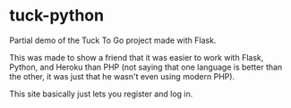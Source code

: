 # tuck-python
Partial demo of the Tuck To Go project made with Flask.

This was made to show a friend that it was easier to work with
Flask, Python, and Heroku than PHP (not saying that one language
is better than the other, it was just that he wasn't even using
modern PHP).

This site basically just lets you register and log in.
